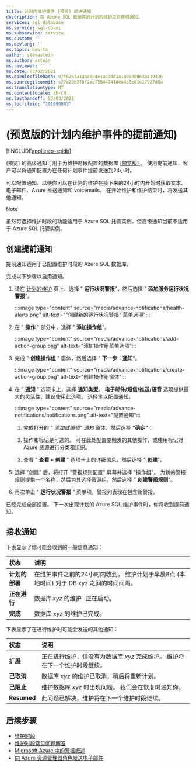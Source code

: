 ```yaml
---
title: 计划内维护事件 (预览) 前进通知
description: 在 Azure SQL 数据库的计划内维护之前获得通知。
services: sql-database
ms.service: sql-db-mi
ms.subservice: service
ms.custom: ''
ms.devlang: ''
ms.topic: how-to
author: stevestein
ms.author: sstein
ms.reviewer: ''
ms.date: 03/02/2021
ms.openlocfilehash: 07f6267a14a4604e1a43dd1a1a9930d63a419336
ms.sourcegitcommit: c27a20b278f2ac758447418ea4c8c61e27927d6a
ms.translationtype: MT
ms.contentlocale: zh-CN
ms.lasthandoff: 03/03/2021
ms.locfileid: "101690883"
---
```

# <a name="advance-notifications-for-planned-maintenance-events-preview"></a> (预览版的计划内维护事件的提前通知) 
[!INCLUDE[appliesto-sqldb](../includes/appliesto-sqldb.md)]

 (预览) 的高级通知可用于为维护时段配置的数据库 [ (预览版) ](maintenance-window.md)。 使用提前通知，客户可以将通知配置为在任何计划事件提前发送到24小时。

可以配置通知，以便你可以在计划的维护在接下来的24小时内开始时获取文本、电子邮件、Azure 推送通知和 voicemails。 在开始维护和维护结束时，将发送其他通知。

> [!Note]
> 虽然可选择维护时段的功能适用于 Azure SQL 托管实例，但高级通知当前不适用于 Azure SQL 托管实例。

## <a name="create-an-advance-notification"></a>创建提前通知

提前通知适用于已配置维护时段的 Azure SQL 数据库。 

完成以下步骤以启用通知。  

1. 请在 [计划的维护](https://portal.azure.com/#blade/Microsoft_Azure_Health/AzureHealthBrowseBlade/plannedMaintenance) 页上，选择 " **运行状况警报**"，然后选择 " **添加服务运行状况警报**"。

    :::image type="content" source="media/advance-notifications/health-alerts.png" alt-text="&quot;创建新的运行状况警报&quot; 菜单选项":::

2. 在 " **操作** " 部分中，选择 " **添加操作组**"。 

    :::image type="content" source="media/advance-notifications/add-action-group.png" alt-text="添加操作组菜单选项":::

3. 完成 " **创建操作组** " 窗体，然后选择 " **下一步：通知**"。  

    :::image type="content" source="media/advance-notifications/create-action-group.png" alt-text="创建操作组窗体":::

1. 在 " **通知** " 选项卡上，选择 **通知类型**。 **电子邮件/短信/推送/语音** 选项提供最大的灵活性，建议使用此选项。 选择笔以配置通知。  

    :::image type="content" source="media/advance-notifications/notifications.png" alt-text="配置通知":::



   1. 完成打开的 " *添加或编辑" 通知* 窗体，然后选择 **"确定"**： 

   2. 操作和标记是可选的。 可在此处配置要触发的其他操作，或使用标记对 Azure 资源进行分类和组织。 

   4. 查看 " **查看 + 创建** " 选项卡上的详细信息，然后选择 " **创建**"。 

7. 选择 "创建" 后，将打开 "警报规则配置" 屏幕并选择 "操作组"。 为新的警报规则提供一个名称，然后为其选择资源组，然后选择 " **创建警报规则**"。 

8. 再次单击 " **运行状况警报** " 菜单项，警报列表现在包含新警报。 


已经完成全部设置。 下一次出现计划的 Azure SQL 维护事件时，你将收到提前通知。

## <a name="receiving-notifications"></a>接收通知

下表显示了你可能会收到的一般信息通知： 

|状态|说明|
|:---|:---|
|**计划的部署**| 在维护事件之前的24小时内收到。 维护计划于早晨8点 (本地时间) 对于 DB xyz 之间的时间间隔。|
|**正在进行** | 数据库 *xyz* 的维护   正在启动。| 
|**完成** | 数据库 *xyz* 的维护已完成。 |

下表显示了在进行维护时可能会发送的其他通知： 

|状态|说明|
|:---|:---|
|**扩展** | 正在进行维护，但没有为数据库 *xyz* 完成维护。 维护将在下一个维护时段继续。| 
|**已取消**| 数据库 *xyz* 的维护已取消，稍后将重新计划。 |
|**已阻止**|维护数据库 *xyz* 时出现问题。 我们会在恢复时通知你。| 
|**Resumed**|此问题已解决，维护将在下一个维护时段继续。|


## <a name="next-steps"></a>后续步骤

- [维护时段](maintenance-window.md)
- [维护时段常见问题解答](maintenance-window-faq.yml)
- [Microsoft Azure 中的警报概述](../../azure-monitor/platform/alerts-overview.md)
- [向 Azure 资源管理器角色发送电子邮件](../../azure-monitor/platform/action-groups.md#email-azure-resource-manager-role)